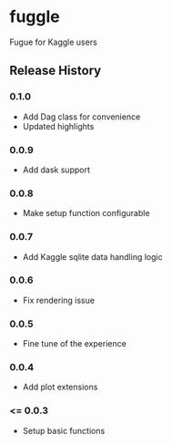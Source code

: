 # fuggle
Fugue for Kaggle users


## Release History

### 0.1.0

* Add Dag class for convenience
* Updated highlights

### 0.0.9

* Add dask support

### 0.0.8

* Make setup function configurable

### 0.0.7

* Add Kaggle sqlite data handling logic

### 0.0.6

* Fix rendering issue

### 0.0.5

* Fine tune of the experience

### 0.0.4

* Add plot extensions

### <= 0.0.3

* Setup basic functions
